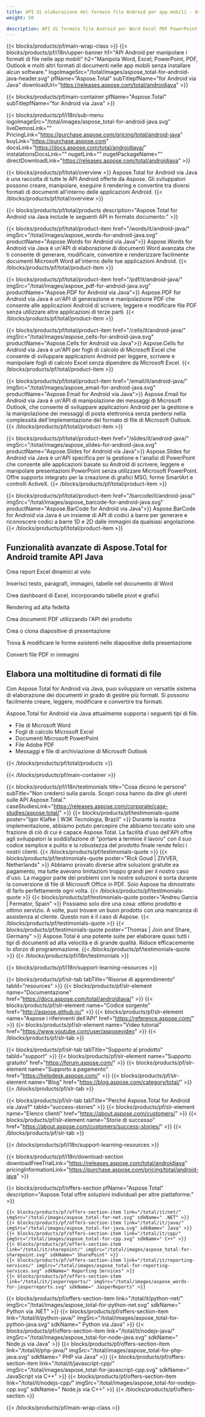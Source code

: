 ```yaml
---
title: API di elaborazione del formato file Android per app mobili - Aspose 
weight: 50

description: API di formato file Android per Word Excel PDF PowerPoint ed e-mail. Crea in modo programmatico il rendering delle modifiche e converti i formati dei documenti all'interno delle app mobili
---
```


{{< blocks/products/pf/main-wrap-class >}}
{{< blocks/products/pf/i18n/upper-banner h1="API Android per manipolare i formati di file nelle app mobili" h2="Manipola Word, Excel, PowerPoint, PDF, Outlook e molti altri formati di documenti nelle app mobili senza installare alcun software." logoImageSrc="/total/images/aspose_total-for-android-java-header.svg" pfName="Aspose.Total" subTitlepfName="for Android via Java" downloadUrl="https://releases.aspose.com/total/androidjava" >}}

{{< blocks/products/pf/main-container pfName="Aspose.Total" subTitlepfName="for Android via Java" >}}

{{< blocks/products/pf/i18n/sub-menu logoImageSrc="/total/images/aspose_total-for-android-java.svg" liveDemosLink="" PricingLink="https://purchase.aspose.com/pricing/total/android-java" buyLink="https://purchase.aspose.com" docsLink="https://docs.aspose.com/total/androidjava/" instalationsDocsLink="" nugetLink="" nugetPackageName="" directDownloadLink="https://releases.aspose.com/total/androidjava" >}}

{{< blocks/products/pf/total/overview >}}
Aspose.Total for Android via Java è una raccolta di tutte le API Android offerte da Aspose. Gli sviluppatori possono creare, manipolare, eseguire il rendering e convertire tra diversi formati di documenti all'interno delle applicazioni Android.
{{< /blocks/products/pf/total/overview >}}

{{< blocks/products/pf/total/products description="Aspose.Total for Android via Java include le seguenti API in formato documento:" >}}

{{< blocks/products/pf/total/product-item href="/words/it/android-java/" imgSrc="/total/images/aspose_words-for-android-java.svg" productName="Aspose.Words for Android via Java">}}
Aspose.Words for Android via Java è un'API di elaborazione di documenti Word avanzata che ti consente di generare, modificare, convertire e renderizzare facilmente documenti Microsoft Word all'interno delle tue applicazioni Android.
{{< /blocks/products/pf/total/product-item >}}

{{< blocks/products/pf/total/product-item href="/pdf/it/android-java/" imgSrc="/total/images/aspose_pdf-for-android-java.svg" productName="Aspose.PDF for Android via Java">}}
Aspose.PDF for Android via Java è un'API di generazione e manipolazione PDF che consente alle applicazioni Android di scrivere, leggere e modificare file PDF senza utilizzare altre applicazioni di terze parti.
{{< /blocks/products/pf/total/product-item >}}

{{< blocks/products/pf/total/product-item href="/cells/it/android-java/" imgSrc="/total/images/aspose_cells-for-android-java.svg" productName="Aspose.Cells for Android via Java">}}
Aspose.Cells for Android via Java è un'API per fogli di calcolo di Microsoft Excel che consente di sviluppare applicazioni Android per leggere, scrivere e manipolare fogli di calcolo Excel senza dipendere da Microsoft Excel.
{{< /blocks/products/pf/total/product-item >}}

{{< blocks/products/pf/total/product-item href="/email/it/android-java/" imgSrc="/total/images/aspose_email-for-android-java.svg" productName="Aspose.Email for Android via Java">}}
Aspose.Email for Android via Java è un'API di manipolazione dei messaggi di Microsoft Outlook, che consente di sviluppare applicazioni Android per la gestione e la manipolazione dei messaggi di posta elettronica senza perdersi nella complessità dell'implementazione del formato di file di Microsoft Outlook.
{{< /blocks/products/pf/total/product-item >}}

{{< blocks/products/pf/total/product-item href="/slides/it/android-java/" imgSrc="/total/images/aspose_slides-for-android-java.svg" productName="Aspose.Slides for Android via Java">}}
Aspose.Slides for Android via Java è un'API specifica per la gestione e l'analisi di PowerPoint che consente alle applicazioni basate su Android di scrivere, leggere e manipolare presentazioni PowerPoint senza utilizzare Microsoft PowerPoint. Offre supporto integrato per la creazione di grafici MSO, forme SmartArt e controlli ActiveX.
{{< /blocks/products/pf/total/product-item >}}

{{< blocks/products/pf/total/product-item href="/barcode/it/android-java/" imgSrc="/total/images/aspose_barcode-for-android-java.svg" productName="Aspose.BarCode for Android via Java">}}
Aspose.BarCode for Android via Java è un insieme di API di codici a barre per generare e riconoscere codici a barre 1D e 2D dalle immagini da qualsiasi angolazione.
{{< /blocks/products/pf/total/product-item >}}

<!--<p></p>-->
<h2 class="pr-ft">
 <a class="anchor" id="features" name="features">
 </a>
 Funzionalità avanzate di Aspose.Total for Android tramite API Java
</h2>
<div class="col-lg-4">
 <em class="fa fa-file-excel-o ico-blue fa-2x col-lg-2">
 </em>
 <p class="col-lg-10">
  Crea report Excel dinamici al volo
 </p>
</div>
<div class="col-lg-4">
 <em class="fa fa-file-word-o ico-blue fa-2x col-lg-2">
 </em>
 <p class="col-lg-10">
  Inserisci testo, paragrafi, immagini, tabelle nel documento di Word
 </p>
</div>
<div class="col-lg-4">
 <em class="fa fa-table ico-blue fa-2x col-lg-2">
 </em>
 <p class="col-lg-10">
  Crea dashboard di Excel, incorporando tabelle pivot e grafici
 </p>
</div>
<div class="col-lg-4">
 <em class="fa fa-print ico-blue fa-2x col-lg-2">
 </em>
 <p class="col-lg-10">
  Rendering ad alta fedeltà
 </p>
</div>
<div class="col-lg-4">
 <em class="fa fa-cogs ico-blue fa-2x col-lg-2">
 </em>
 <p class="col-lg-10">
  Crea documenti PDF utilizzando l'API del prodotto
 </p>
</div>
<div class="col-lg-4">
 <em class="fa fa-copy ico-blue fa-2x col-lg-2">
 </em>
 <p class="col-lg-10">
  Crea o clona diapositive di presentazione
 </p>
</div>
<div class="col-lg-4">
 <em class="fa fa-search-plus ico-blue fa-2x col-lg-2">
 </em>
 <p class="col-lg-10">
  Trova &amp; modificare le forme esistenti nelle diapositive della presentazione
 </p>
</div>
<div class="col-lg-4">
 <em class="fa fa-image ico-blue fa-2x col-lg-2">
 </em>
 <p class="col-lg-10">
  Converti file PDF in immagini
 </p>
</div>
<div class="col-lg-12">
 <h2 class="h2title">
  Elabora una moltitudine di formati di file
 </h2>
 <p>
  Con Aspose.Total for Android via Java, puoi sviluppare un versatile sistema di elaborazione dei documenti in grado di gestire più formati. Si possono facilmente creare, leggere, modificare e convertire tra formati.
 </p>
 <p>
  Aspose.Total for Android via Java attualmente supporta i seguenti tipi di file.
 </p>
 <ul class="unstyled">
  <li>
   File di Microsoft Word
  </li>
  <li>
   Fogli di calcolo Microsoft Excel
  </li>
  <li>
   Documenti Microsoft PowerPoint
  </li>
  <li>
   File Adobe PDF
  </li>
  <li>
   Messaggi e file di archiviazione di Microsoft Outlook
  </li>
 </ul>
</div>
<!--Feature-section Start-->
<!--Feature-section End-->

{{< /blocks/products/pf/total/products >}}

{{< /blocks/products/pf/main-container >}}

{{< blocks/products/pf/i18n/testimonials title="Cosa dicono le persone" subTitle="Non crederci sulla parola. Scopri cosa hanno da dire gli utenti sulle API Aspose.Total." caseStudiesLink="https://releases.aspose.com/corporate/case-studies/aspose.total/" >}}
{{< blocks/products/pf/testimonials-quote poster="Igor Klafke | W3K Tecnologia, Brazil" >}}
Durante la nostra implementazione, abbiamo potuto percepire che abbiamo toccato solo una frazione di ciò di cui è capace Aspose.Total. La facilità d'uso dell'API offre agli sviluppatori la soddisfazione di "portare a termine il lavoro" con il suo codice semplice e pulito e la robustezza del prodotto finale rende felici i nostri clienti.
{{< /blocks/products/pf/testimonials-quote >}}
{{< blocks/products/pf/testimonials-quote poster="Rick Goud | ZIVVER, Netherlands" >}}
Abbiamo provato diverse altre soluzioni gratuite ea pagamento, ma tutte avevano limitazioni troppo grandi per il nostro caso d'uso. La maggior parte dei problemi con le nostre soluzioni è sorta durante la conversione di file di Microsoft Office in PDF. Solo Aspose ha dimostrato di farlo perfettamente ogni volta.
{{< /blocks/products/pf/testimonials-quote >}}
{{< blocks/products/pf/testimonials-quote poster="Andreu Garcia | Fermator, Spain" >}}
Possiamo solo dire una cosa: ottimo prodotto e ottimo servizio. A volte, puoi trovare un buon prodotto con una mancanza di assistenza al cliente. Questo non è il caso di Aspose.
{{< /blocks/products/pf/testimonials-quote >}}
{{< blocks/products/pf/testimonials-quote poster="Thomas | Join and Share, Germany" >}}
Aspose.Total è una potente suite per elaborare quasi tutti i tipi di documenti ad alta velocità e di grande qualità. Riduce efficacemente lo sforzo di programmazione.
{{< /blocks/products/pf/testimonials-quote >}}
{{< /blocks/products/pf/i18n/testimonials >}}

{{< blocks/products/pf/i18n/support-learning-resources >}}

{{< blocks/products/pf/slr-tab tabTitle="Risorse di apprendimento" tabId="resources" >}}
{{< blocks/products/pf/slr-element name="Documentazione" href="https://docs.aspose.com/total/androidjava/" >}} 
{{< blocks/products/pf/slr-element name="Codice sorgente" href="http://aspose.github.io/" >}} 
{{< blocks/products/pf/slr-element name="Aspose i riferimenti dell'API" href="https://reference.aspose.com/" >}} 
{{< blocks/products/pf/slr-element name="Video tutorial" href="https://www.youtube.com/user/asposevideo" >}} 
{{< /blocks/products/pf/slr-tab >}}

{{< blocks/products/pf/slr-tab tabTitle="Supporto al prodotto" tabId="support" >}}
{{< blocks/products/pf/slr-element name="Supporto gratuito" href="https://forum.aspose.com/" >}} 
{{< blocks/products/pf/slr-element name="Supporto a pagamento" href="https://helpdesk.aspose.com/" >}} 
{{< blocks/products/pf/slr-element name="Blog" href="https://blog.aspose.com/category/total/" >}} 
{{< /blocks/products/pf/slr-tab >}}

{{< blocks/products/pf/slr-tab tabTitle="Perché Aspose.Total for Android via Java?" tabId="success-stories" >}}
{{< blocks/products/pf/slr-element name="Elenco clienti" href="https://about.aspose.com/customers/" >}} 
{{< blocks/products/pf/slr-element name="Storie di successo" href="https://about.aspose.com/customers/success-stories/" >}} 
{{< /blocks/products/pf/slr-tab >}}

{{< /blocks/products/pf/i18n/support-learning-resources >}}

{{< blocks/products/pf/i18n/download-section downloadFreeTrialLink="https://releases.aspose.com/total/androidjava" pricingInformationLink="https://purchase.aspose.com/pricing/total/android-java" >}}

{{< blocks/products/pf/offers-section pfName="Aspose.Total" description="Aspose.Total offre soluzioni individuali per altre piattaforme." >}}

    {{< blocks/products/pf/offers-section-item link="/total/it/net/" imgSrc="/total/images/aspose_total-for-net.svg" sdkName=" .NET" >}}
    {{< blocks/products/pf/offers-section-item link="/total/it/java/" imgSrc="/total/images/aspose_total-for-java.svg" sdkName=" Java" >}}
    {{< blocks/products/pf/offers-section-item link="/total/it/cpp/" imgSrc="/total/images/aspose_total-for-cpp.svg" sdkName=" C++" >}}
    {{< blocks/products/pf/offers-section-item link="/total/it/sharepoint/" imgSrc="/total/images/aspose_total-for-sharepoint.svg" sdkName=" SharePoint" >}}
    {{< blocks/products/pf/offers-section-item link="/total/it/reporting-services/" imgSrc="/total/images/aspose_total-for-reporting-services.svg" sdkName=" Reporting Services" >}}
    {{< blocks/products/pf/offers-section-item link="/total/it/jasperreports/" imgSrc="/total/images/aspose_words-for-jasperreports.svg" sdkName=" JasperReports" >}}
 {{< blocks/products/pf/offers-section-item link="/total/it/python-net/" imgSrc="/total/images/aspose_total-for-python-net.svg" sdkName=" Python via .NET" >}}
 {{< blocks/products/pf/offers-section-item link="/total/it/python-java/" imgSrc="/total/images/aspose_total-for-python-java.svg" sdkName=" Python via Java" >}}
 {{< blocks/products/pf/offers-section-item link="/total/it/nodejs-java/" imgSrc="/total/images/aspose_total-for-node-java.svg" sdkName=" Node.js via Java" >}}
 {{< blocks/products/pf/offers-section-item link="/total/it/php-java/" imgSrc="/total/images/aspose_total-for-php-java.svg" sdkName=" PHP via Java" >}}
{{< blocks/products/pf/offers-section-item link="/total/it/javascript-cpp/" imgSrc="/total/images/aspose_total-for-javascript-cpp.svg" sdkName=" JavaScript via C++" >}}
{{< blocks/products/pf/offers-section-item link="/total/it/nodejs-cpp/" imgSrc="/total/images/aspose_total-for-nodejs-cpp.svg" sdkName=" Node.js via C++" >}}
{{< /blocks/products/pf/offers-section >}}

{{< /blocks/products/pf/main-wrap-class >}}